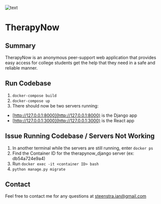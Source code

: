 ![text](https://github.com/IanSteenstra/TherapyNow/blob/master/frontend/src/images/logo-hori.jpg)

# TherapyNow

## Summary

TherapyNow is an anonymous peer-support web application that provides easy access for college students get the help that they need in a safe and reliable manner.

## Run Codebase

1. `docker-compose build`
1. `docker-compose up`
1. There should now be two servers running:

- [http://127.0.0.1:8000](http://127.0.0.1:8000) is the Django app
- [http://127.0.0.1:3000](http://127.0.0.1:3000) is the React app

## Issue Running Codebase / Servers Not Working

1. In another terminal while the servers are still running, enter `docker ps`
1. Find the Container ID for the therapynow_django server (ex: db54a724e9a4)
1. Run `docker exec -it <container ID> bash`
1. `python manage.py migrate`

## Contact

Feel free to contact me for any questions at steenstra.ian@gmail.com
